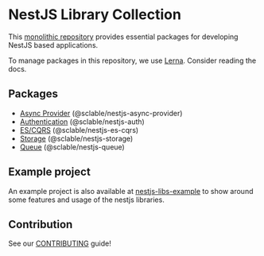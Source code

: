 # NestJS Library Collection
This [monolithic repository][monolithic_repository] provides essential packages for developing NestJS based applications.

To manage packages in this repository, we use [Lerna][lerna.js]. Consider reading the docs.

## Packages
* [Async Provider](.packages/async-provider/README.md) (@sclable/nestjs-async-provider)
* [Authentication](./packages/auth/README.md) (@sclable/nestjs-auth)
* [ES/CQRS](./packages/es-cqrs/README.md) (@sclable/nestjs-es-cqrs)
* [Storage](./packages/storage/README.md) (@sclable/nestjs-storage)
* [Queue](./packages/queue/README.md) (@sclable/nestjs-queue)

## Example project

An example project is also available at [nestjs-libs-example](https://github.com/sclable/nestjs-libs-example) to show 
around some features and usage of the nestjs libraries.

## Contribution

See our [CONTRIBUTING](CONTRIBUTING.md) guide!

[monolithic_repository]: https://en.wikipedia.org/wiki/Codebase#Distinct_and_monolithic_codebases
[lerna.js]: https://lernajs.io
